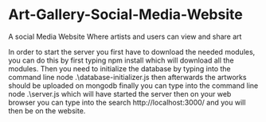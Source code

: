 # Art-Gallery-Social-Media-Website
A social Media Website Where artists and users can view and share art

In order to start the server you first have to download the needed modules, you can do
this by first typing npm install which will download all the modules. Then you need to
initialize the database by typing into the command line node .\database-initializer.js then
afterwards the artworks should be uploaded on mongodb finally you can type into the
command line node .\server.js which will have started the server then on your web
browser you can type into the search http://localhost:3000/ and you will then be on the
website.
